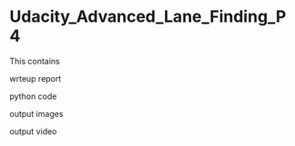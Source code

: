 # Udacity_Advanced_Lane_Finding_P4

This contains

wrteup report

python code

output images

output video

